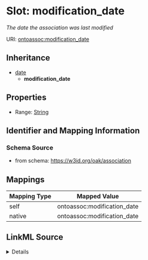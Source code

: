

# Slot: modification_date


_The date the association was last modified_





URI: [ontoassoc:modification_date](https://w3id.org/oak/association/modification_date)




## Inheritance

* [date](date.md)
    * **modification_date**









## Properties

* Range: [String](String.md)





## Identifier and Mapping Information







### Schema Source


* from schema: https://w3id.org/oak/association




## Mappings

| Mapping Type | Mapped Value |
| ---  | ---  |
| self | ontoassoc:modification_date |
| native | ontoassoc:modification_date |




## LinkML Source

<details>
```yaml
name: modification_date
description: The date the association was last modified
from_schema: https://w3id.org/oak/association
rank: 1000
is_a: date
alias: modification_date
range: string

```
</details>